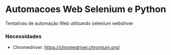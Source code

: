 # Automacoes Web Selenium e Python

Tentativas de automação Web utilizando selenium webdriver

### Necessidades
* Chromedriver: https://chromedriver.chromium.org/ 
